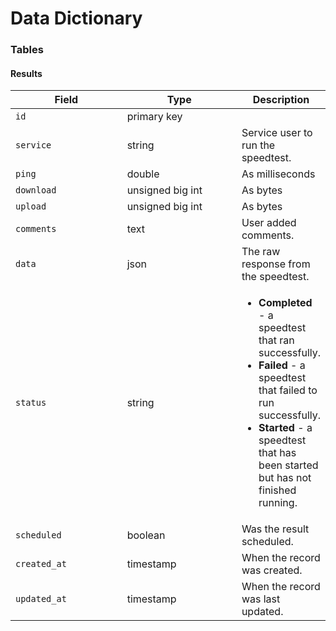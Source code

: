 # Data Dictionary

### Tables

#### Results

<table><thead><tr><th width="181.66666666666666">Field</th><th width="188">Type</th><th>Description</th></tr></thead><tbody><tr><td><code>id</code></td><td>primary key</td><td></td></tr><tr><td><code>service</code></td><td>string</td><td>Service user to run the speedtest.</td></tr><tr><td><code>ping</code></td><td>double</td><td>As milliseconds</td></tr><tr><td><code>download</code></td><td>unsigned big int</td><td>As bytes</td></tr><tr><td><code>upload</code></td><td>unsigned big int</td><td>As bytes</td></tr><tr><td><code>comments</code></td><td>text</td><td>User added comments.</td></tr><tr><td><code>data</code></td><td>json</td><td>The raw response from the speedtest.</td></tr><tr><td><code>status</code></td><td>string</td><td><ul><li><strong>Completed</strong> - a speedtest that ran successfully.</li><li><strong>Failed</strong> - a speedtest that failed to run successfully.</li><li><strong>Started</strong> - a speedtest that has been started but has not finished running.</li></ul></td></tr><tr><td><code>scheduled</code></td><td>boolean</td><td>Was the result scheduled.</td></tr><tr><td><code>created_at</code></td><td>timestamp</td><td>When the record was created.</td></tr><tr><td><code>updated_at</code></td><td>timestamp</td><td>When the record was last updated.</td></tr></tbody></table>
